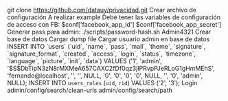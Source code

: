 git clone https://github.com/datauy/privacidad.git
Crear archivo de configuración
A realizar example
Debe tener las variables de configuración de acceso con FB:
$conf['facebook_app_id']
$conf['facebook_app_secret']
Generar pass para admin: ./scripts/password-hash.sh Admin4321
Crear base de datos
Cargar dump file
Cargar usuario admin en base de datos
INSERT INTO `users` (`uid`, `name`, `pass`, `mail`, `theme`, `signature`, `signature_format`, `created`, `access`, `login`, `status`, `timezone`, `language`, `picture`, `init`, `data`) VALUES ('1', 'admin', '$S$DbTipN3zN8rMXMeA657CAXC2fDf0qz3jIPRvpPJeRLoG1gHmMEhS', 'fernando@localhost', '', '', NULL, '0', '0', '0', '0', NULL, '', '0', 'admin', NULL);
INSERT INTO `users_roles` (`uid`, `rid`) VALUES ('2', '3');
 Login
admin/config/search/clean-urls
admin/config/search/path
